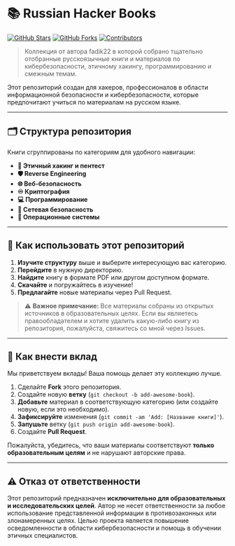 # 📚 Russian Hacker Books

[![GitHub Stars](https://img.shields.io/github/stars/fadik22/Russian-hacker-books?style=for-the-badge)](https://github.com/fadik22/Russian-hacker-books/stargazers)
[![GitHub Forks](https://img.shields.io/github/forks/fadik22/Russian-hacker-books?style=for-the-badge)](https://github.com/fadik22/Russian-hacker-books/network/members)
[![Contributors](https://img.shields.io/github/contributors/fadik22/Russian-hacker-books?style=for-the-badge)](https://github.com/fadik22/Russian-hacker-books/graphs/contributors)

> Коллекция от автора fadik22 в которой собрано тщательно отобранные русскоязычные книги и материалов по кибербезопасности, этичному хакингу, программированию и смежным темам.

Этот репозиторий создан для хакеров, профессионалов в области информационной безопасности и кибербезопасности, которые предпочитают учиться по материалам на русском языке.

---

## 🗂️ Структура репозитория

Книги сгруппированы по категориям для удобного навигации:

*   **🔐 Этичный хакинг и пентест**
*   **🛡️ Reverse Engineering**
*   **🌐 Веб-безопасность**
*   **♾️ Криптография**
*   **💻 Программирование**
*   **📡 Сетевая безопасность**
*   **📖 Операционные системы**

---

## 🚀 Как использовать этот репозиторий

1.  **Изучите структуру** выше и выберите интересующую вас категорию.
2.  **Перейдите** в нужную директорию.
3.  **Найдите** книгу в формате PDF или другом доступном формате.
4.  **Скачайте** и погружайтесь в изучение!
5.  **Предлагайте** новые материалы через Pull Request.

> ⚠️ **Важное примечание:** Все материалы собраны из открытых источников в образовательных целях. Если вы являетесь правообладателем и хотите удалить какую-либо книгу из репозитория, пожалуйста, свяжитесь со мной через Issues.

---

## 🤝 Как внести вклад

Мы приветствуем вклады! Ваша помощь делает эту коллекцию лучше.

1.  Сделайте **Fork** этого репозитория.
2.  Создайте новую **ветку** (`git checkout -b add-awesome-book`).
3.  **Добавьте** материал в соответствующую категорию (или создайте новую, если это необходимо).
4.  **Зафиксируйте** изменения (`git commit -am 'Add: [Название книги]'`).
5.  **Запушьте** ветку (`git push origin add-awesome-book`).
6.  Создайте **Pull Request**.

Пожалуйста, убедитесь, что ваши материалы соответствуют **только образовательным целям** и не нарушают авторские права.

---

## ⚠️ Отказ от ответственности

Этот репозиторий предназначен **исключительно для образовательных и исследовательских целей**. Автор не несет ответственности за любое использование представленной информации в противозаконных или злонамеренных целях. Целью проекта является повышение осведомленности в области кибербезопасности и помощь в обучении этичных специалистов.

